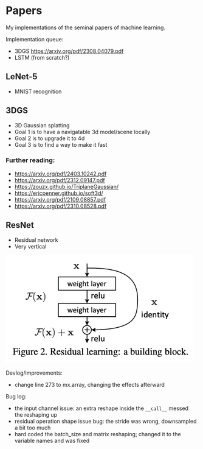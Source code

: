 # Papers
My implementations of the seminal papers of machine learning.

Implementation queue:
* 3DGS https://arxiv.org/pdf/2308.04079.pdf
* LSTM (from scratch?)

## LeNet-5
* MNIST recognition

## 3DGS
* 3D Gaussian splatting
* Goal 1 is to have a navigatable 3d model/scene locally
* Goal 2 is to upgrade it to 4d
* Goal 3 is to find a way to make it fast

### Further reading:
* https://arxiv.org/pdf/2403.10242.pdf
* https://arxiv.org/pdf/2312.09147.pdf
* https://zouzx.github.io/TriplaneGaussian/
* https://ericpenner.github.io/soft3d/
* https://arxiv.org/pdf/2109.08857.pdf
* https://arxiv.org/pdf/2310.08528.pdf

## ResNet
* Residual network
* Very vertical

![ResBlock](/images/resblock.png)

Devlog/improvements:
* change line 273 to mx.array, changing the effects afterward

Bug log:
* the input channel issue: an extra reshape inside the ``__call__`` messed the reshaping up
* residual operation shape issue bug: the stride was wrong, downsampled a bit too much
* hard coded the batch\_size and matrix reshaping; changed it to the variable names and was fixed
